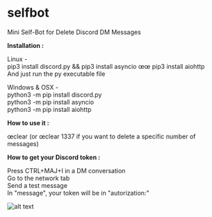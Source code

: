 # selfbot  

Mini Self-Bot for Delete Discord DM Messages

**Installation :**  

Linux -  
pip3 install discord.py && pip3 install asyncio œœ pip3 install aiohttp  
And just run the py executable file  

Windows & OSX -  
python3 -m pip install discord.py  
python3 -m pip install asyncio  
python3 -m pip install aiohttp  

**How to use it :**  

œclear (or œclear 1337 if you want to delete a specific number of messages)  

**How to get your Discord token :**  

Press CTRL+MAJ+I in a DM conversation  
Go to the network tab  
Send a test message  
In "message", your token will be in "autorization:"  

![alt text](https://i.imgur.com/KcXb0Yn.png)

